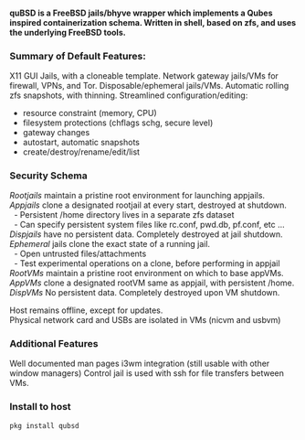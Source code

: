 #### quBSD is a FreeBSD jails/bhyve wrapper which implements a Qubes inspired containerization schema. Written in shell, based on zfs, and uses the underlying FreeBSD tools.

### Summary of Default Features: 

X11 GUI Jails, with a cloneable template.
Network gateway jails/VMs for firewall, VPNs, and Tor.
Disposable/ephemeral jails/VMs. 
Automatic rolling zfs snapshots, with thinning.
Streamlined configuration/editing:
- resource constraint (memory, CPU)
- filesystem protections (chflags schg, secure level)
- gateway changes
- autostart, automatic snapshots
- create/destroy/rename/edit/list

### Security Schema
*Rootjails* maintain a pristine root environment for launching appjails.   
*Appjails* clone a designated rootjail at every start, destroyed at shutdown.   
&nbsp;&nbsp;- Persistent /home directory lives in a separate zfs dataset   
&nbsp;&nbsp;- Can specify persistent system files like rc.conf, pwd.db, pf.conf, etc ...   
*Dispjails* have no persistent data. Completely destroyed at jail shutdown.   
*Ephemeral* jails clone the exact state of a running jail.   
&nbsp;&nbsp;- Open untrusted files/attachments    
&nbsp;&nbsp;- Test experimental operations on a clone, before performing in appjail   
*RootVMs* maintain a pristine root environment on which to base appVMs.   
*AppVMs* clone a designated rootVM same as appjail, with persistent /home.   
*DispVMs* No persistent data. Completely destroyed upon VM shutdown.   

Host remains offline, except for updates.    
Physical network card and USBs are isolated in VMs (nicvm and usbvm)

### Additional Features
Well documented man pages
i3wm integration (still usable with other window managers)
Control jail is used with ssh for file transfers between VMs.

### Install to host
`pkg install qubsd`
